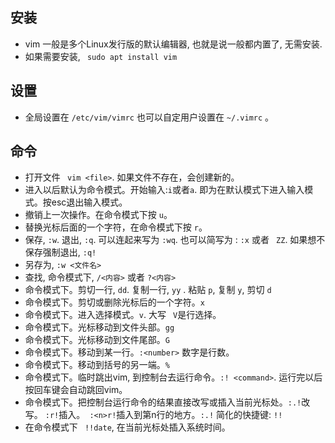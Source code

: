 ## 安装

- vim 一般是多个Linux发行版的默认编辑器, 也就是说一般都内置了, 无需安装.
- 如果需要安装, ` sudo apt install vim`

## 设置

- 全局设置在 `/etc/vim/vimrc` 也可以自定用户设置在 `~/.vimrc` 。

## 命令

- 打开文件 ` vim <file>`. 如果文件不存在，会创建新的。
- 进入以后默认为命令模式。开始输入:`i`或者`a`. 即为在默认模式下进入输入模式。按esc退出输入模式。
- 撤销上一次操作。在命令模式下按 `u`。
- 替换光标后面的一个字符，在命令模式下按 `r`。
- 保存, `:w`. 退出, `:q`. 可以连起来写为 `:wq`. 也可以简写为 : `:x` 或者 ` ZZ`. 如果想不保存强制退出, `:q!`
- 另存为, `:w <文件名>`
- 查找, 命令模式下, `/<内容>` 或者 `?<内容>`
- 命令模式下。剪切一行, `dd`. 复制一行, `yy` . 粘贴 `p`, 复制 `y`,  剪切 `d`
- 命令模式下。剪切或删除光标后的一个字符。`x`
- 命令模式下。进入选择模式。`v`.  大写 ` V`是行选择。
- 命令模式下。光标移动到文件头部。`gg`
- 命令模式下。光标移动到文件尾部。`G`
- 命令模式下。移动到某一行。`:<number>` 数字是行数。
- 命令模式下。移动到括号的另一端。`%`
- 命令模式下。临时跳出vim, 到控制台去运行命令。`:! <command>`. 运行完以后按回车键会自动跳回vim。
- 命令模式下。把控制台运行命令的结果直接改写或插入当前光标处。`:.!`改写。 `:r!`插入。` :<n>r!`插入到第n行的地方。`:.!` 简化的快捷键: `!!`
- 在命令模式下 ` !!date`, 在当前光标处插入系统时间。